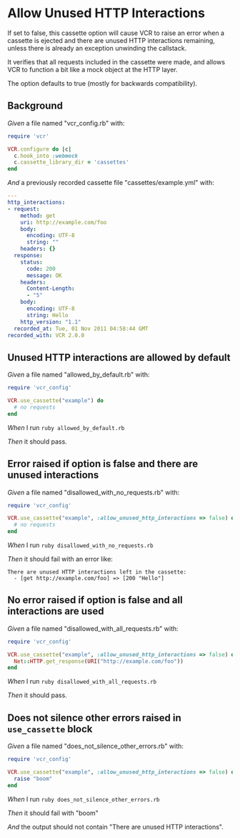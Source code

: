 # Allow Unused HTTP Interactions

If set to false, this cassette option will cause VCR to raise an error
  when a cassette is ejected and there are unused HTTP interactions remaining,
  unless there is already an exception unwinding the callstack.

  It verifies that all requests included in the cassette were made, and allows
  VCR to function a bit like a mock object at the HTTP layer.

  The option defaults to true (mostly for backwards compatibility).

## Background

_Given_ a file named "vcr_config.rb" with:

```ruby
require 'vcr'

VCR.configure do |c|
  c.hook_into :webmock
  c.cassette_library_dir = 'cassettes'
end
```

_And_ a previously recorded cassette file "cassettes/example.yml" with:

```yaml
--- 
http_interactions: 
- request: 
    method: get
    uri: http://example.com/foo
    body: 
      encoding: UTF-8
      string: ""
    headers: {}
  response: 
    status: 
      code: 200
      message: OK
    headers: 
      Content-Length: 
      - "5"
    body: 
      encoding: UTF-8
      string: Hello
    http_version: "1.1"
  recorded_at: Tue, 01 Nov 2011 04:58:44 GMT
recorded_with: VCR 2.0.0
```

## Unused HTTP interactions are allowed by default

_Given_ a file named "allowed_by_default.rb" with:

```ruby
require 'vcr_config'

VCR.use_cassette("example") do
  # no requests
end
```

_When_ I run `ruby allowed_by_default.rb`

_Then_ it should pass.

## Error raised if option is false and there are unused interactions

_Given_ a file named "disallowed_with_no_requests.rb" with:

```ruby
require 'vcr_config'

VCR.use_cassette("example", :allow_unused_http_interactions => false) do
  # no requests
end
```

_When_ I run `ruby disallowed_with_no_requests.rb`

_Then_ it should fail with an error like:

```
There are unused HTTP interactions left in the cassette:
  - [get http://example.com/foo] => [200 "Hello"]
```

## No error raised if option is false and all interactions are used

_Given_ a file named "disallowed_with_all_requests.rb" with:

```ruby
require 'vcr_config'

VCR.use_cassette("example", :allow_unused_http_interactions => false) do
  Net::HTTP.get_response(URI("http://example.com/foo"))
end
```

_When_ I run `ruby disallowed_with_all_requests.rb`

_Then_ it should pass.

## Does not silence other errors raised in `use_cassette` block

_Given_ a file named "does_not_silence_other_errors.rb" with:

```ruby
require 'vcr_config'

VCR.use_cassette("example", :allow_unused_http_interactions => false) do
  raise "boom"
end
```

_When_ I run `ruby does_not_silence_other_errors.rb`

_Then_ it should fail with "boom"

_And_ the output should not contain "There are unused HTTP interactions".
